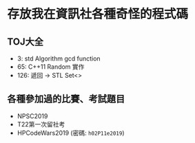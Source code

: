 # 存放我在資訊社各種奇怪的程式碼
## TOJ大全
  * 3: std Algorithm gcd function
  * 65: C++11 Random 實作
  * 126: 遞回 -> STL Set<> 
## 各種參加過的比賽、考試題目
  * NPSC2019
  * T22第一次留社考
  * HPCodeWars2019 (密碼: ```h02P11e2019```)
